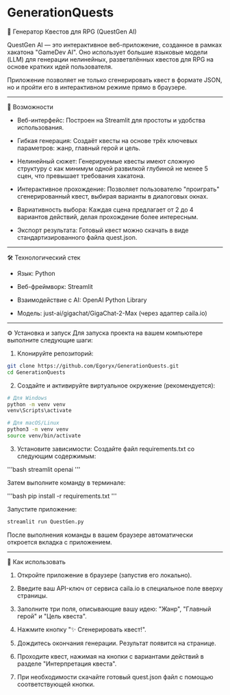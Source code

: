 # GenerationQuests

📜 Генератор Квестов для RPG (QuestGen AI)

QuestGen AI — это интерактивное веб-приложение, созданное в рамках хакатона "GameDev AI". Оно использует большие языковые модели (LLM) для генерации нелинейных, разветвлённых квестов для RPG на основе кратких идей пользователя.

Приложение позволяет не только сгенерировать квест в формате JSON, но и пройти его в интерактивном режиме прямо в браузере.

---

🚀 Возможности
* Веб-интерфейс: Построен на Streamlit для простоты и удобства использования.

* Гибкая генерация: Создаёт квесты на основе трёх ключевых параметров: жанр, главный герой и цель.

* Нелинейный сюжет: Генерируемые квесты имеют сложную структуру с как минимум одной развилкой глубиной не менее 5 сцен, что превышает требования хакатона.

* Интерактивное прохождение: Позволяет пользователю "проиграть" сгенерированный квест, выбирая варианты в диалоговых окнах.

* Вариативность выбора: Каждая сцена предлагает от 2 до 4 вариантов действий, делая прохождение более интересным.

* Экспорт результата: Готовый квест можно скачать в виде стандартизированного файла quest.json.

---

🛠️ Технологический стек
* Язык: Python

* Веб-фреймворк: Streamlit

* Взаимодействие с AI: OpenAI Python Library

* Модель: just-ai/gigachat/GigaChat-2-Max (через адаптер caila.io)

---

⚙️ Установка и запуск
Для запуска проекта на вашем компьютере выполните следующие шаги:

1. Клонируйте репозиторий:


```bash
git clone https://github.com/Egoryx/GenerationQuests.git
cd GenerationQuests
```
2. Создайте и активируйте виртуальное окружение (рекомендуется):




```bash
# Для Windows
python -m venv venv
venv\Scripts\activate

# Для macOS/Linux
python3 -m venv venv
source venv/bin/activate
```

3. Установите зависимости:
Создайте файл requirements.txt со следующим содержимым:

'''bash
streamlit
openai
'''

Затем выполните команду в терминале:

'''bash
pip install -r requirements.txt
'''

Запустите приложение:

```bash
streamlit run QuestGen.py
```

После выполнения команды в вашем браузере автоматически откроется вкладка с приложением.

---

📖 Как использовать
1. Откройте приложение в браузере (запустив его локально).

2. Введите ваш API-ключ от сервиса caila.io в специальное поле вверху страницы.

3. Заполните три поля, описывающие вашу идею: "Жанр", "Главный герой" и "Цель квеста".

4. Нажмите кнопку "✨ Сгенерировать квест!".

5. Дождитесь окончания генерации. Результат появится на странице.

6. Проходите квест, нажимая на кнопки с вариантами действий в разделе "Интерпретация квеста".

7. При необходимости скачайте готовый quest.json файл с помощью соответствующей кнопки.
